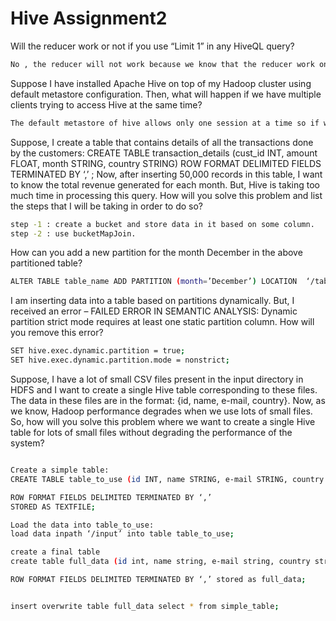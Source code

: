 # Hive Assignment2
Will the reducer work or not if you use “Limit 1” in any HiveQL query?
```bash
No , the reducer will not work because we know that the reducer work only if there is any group by or join or agg. function exists in the query.
```

Suppose I have installed Apache Hive on top of my Hadoop cluster using default metastore configuration. Then, what will happen if we have multiple clients trying to access Hive at the same time? 
```bash
The default metastore of hive allows only one session at a time so if we have multiple clients trying to access the hive they will get an error.
```
Suppose, I create a table that contains details of all the transactions done by the customers: CREATE TABLE transaction_details (cust_id INT, amount FLOAT, month STRING, country STRING) ROW FORMAT DELIMITED FIELDS TERMINATED BY ‘,’ ;
Now, after inserting 50,000 records in this table, I want to know the total revenue generated for each month. But, Hive is taking too much time in processing this query. How will you solve this problem and list the steps that I will be taking in order to do so?

```bash
step -1 : create a bucket and store data in it based on some column.
step -2 : use bucketMapJoin.
```



How can you add a new partition for the month December in the above partitioned table?
```bash
ALTER TABLE table_name ADD PARTITION (month=’December’) LOCATION  ‘/table_name’;
```

I am inserting data into a table based on partitions dynamically. But, I received an error – FAILED ERROR IN SEMANTIC ANALYSIS: Dynamic partition strict 
mode requires at least one static partition column. How will you remove this error?
```bash
SET hive.exec.dynamic.partition = true;
SET hive.exec.dynamic.partition.mode = nonstrict;
```

Suppose, I have a lot of small CSV files present in the input directory in HDFS and I want to create a single Hive table corresponding to these files. The data in these files are in the format: {id, name, e-mail, country}. Now, as we know, Hadoop performance degrades when we use lots of small files.
So, how will you solve this problem where we want to create a single Hive table for lots of small files without degrading the performance of the system?



```bash

Create a simple table:
CREATE TABLE table_to_use (id INT, name STRING, e-mail STRING, country STRING)

ROW FORMAT FIELDS DELIMITED TERMINATED BY ‘,’
STORED AS TEXTFILE;

Load the data into table_to_use:
load data inpath ‘/input’ into table table_to_use;

create a final table
create table full_data (id int, name string, e-mail string, country string)

ROW FORMAT FIELDS DELIMITED TERMINATED BY ‘,’ stored as full_data;


insert overwrite table full_data select * from simple_table;
```
